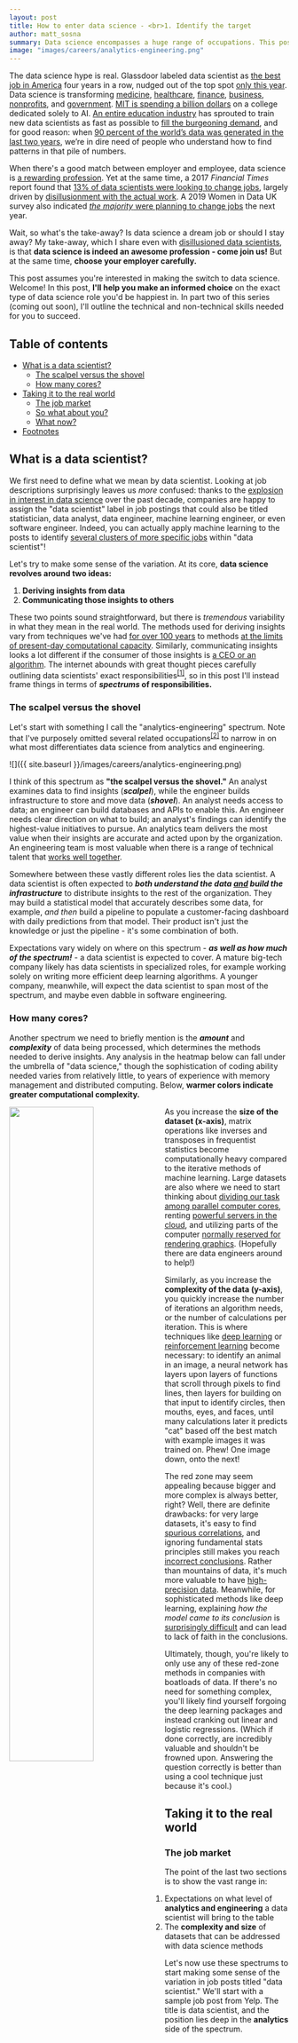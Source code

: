 ```yaml
---
layout: post
title: How to enter data science - <br>1. Identify the target
author: matt_sosna
summary: Data science encompasses a huge range of occupations. This post will help you identify what role to aim for by introducing two spectrums that categorize data science roles - analytics-engineering, and computational complexity.
image: "images/careers/analytics-engineering.png"
---
```


The data science hype is real. Glassdoor labeled data scientist as [the best job in America]((https://www.forbes.com/sites/louiscolumbus/2019/01/23/data-scientist-leads-50-best-jobs-in-america-for-2019-according-to-glassdoor/#4c27af67474f)) four years in a row, nudged out of the top spot [only this year](https://www.glassdoor.com/blog/the-best-jobs-in-america-2020/). Data science is transforming [medicine](https://www.theverge.com/2018/8/13/17670156/deepmind-ai-eye-disease-doctor-moorfields), [healthcare](https://www.mckinsey.com/industries/healthcare-systems-and-services/our-insights/the-big-data-revolution-in-us-health-care), [finance](https://www.information-age.com/finance-data-science-123477203/), [business](https://neilpatel.com/blog/how-netflix-uses-analytics/), [nonprofits](https://www.datakind.org/blog/a-step-change-datakind-raises-20m-investment-to-support-the-data-science-for-social-good-ecosystem), and [government](https://gcn.com/articles/2018/11/01/psi_intelligent-grants-automation.aspx). [MIT is spending a billion dollars](http://news.mit.edu/2018/mit-reshapes-itself-stephen-schwarzman-college-of-computing-1015) on a college dedicated solely to AI. [An entire education industry](https://www.switchup.org/rankings/best-data-science-bootcamps) has sprouted to train new data scientists as fast as possible to [fill the burgeoning demand](https://insidebigdata.com/2018/08/19/infographic-data-scientist-shortage/), and for good reason: when [90 percent of the world’s data was generated in the last two years](https://www.glassdoor.com/Salaries/data-scientist-salary-SRCH_KO0,14.htm), we’re in dire need of people who understand how to find patterns in that pile of numbers.

When there's a good match between employer and employee, data science is [a rewarding profession](https://www.businessinsider.com/what-its-like-to-be-a-data-scientist-best-job-in-america-2017-9). Yet at the same time, a 2017 *Financial Times* report found that [13% of data scientists were looking to change jobs](https://www.ft.com/content/49e81ebe-cbc3-11e7-8536-d321d0d897a3), largely driven by [disillusionment with the actual work](https://conductscience.com/are-data-scientists-leaving-jobs/). A 2019 Women in Data UK survey also indicated [*the majority* were planning to change jobs](https://www.computerweekly.com/news/252474752/Most-data-scientists-plan-exit-in-2020-Women-in-Data-conference-hears) the next year.

Wait, so what's the take-away? Is data science a dream job or should I stay away? My take-away, which I share even with [disillusioned data scientists](https://towardsdatascience.com/why-so-many-data-scientists-are-leaving-their-jobs-a1f0329d7ea4), is that **data science is indeed an awesome profession - come join us!** But at the same time, **choose your employer carefully.**

This post assumes you're interested in making the switch to data science. Welcome! In this post, **I'll help you make an informed choice** on the exact type of data science role you'd be happiest in. In part two of this series (coming out soon), I'll outline the technical and non-technical skills needed for you to succeed.

## Table of contents
* [What is a data scientist?](#what-is-a-data-scientist)
  - [The scalpel versus the shovel](#the-scalpel-versus-the-shovel)
  - [How many cores?](#how-many-cores)
* [Taking it to the real world](#taking-it-to-the-real-world)
  - [The job market](#the-job-market)
  - [So what about you?](#so-what-about-you)
  - [What now?](#what-now)
* [Footnotes](#footnotes)

## What is a data scientist?
We first need to define what we mean by data scientist. Looking at job descriptions surprisingly leaves us *more* confused: thanks to the [explosion in interest in data science](https://insidebigdata.com/2018/08/19/infographic-data-scientist-shortage/) over the past decade, companies are happy to assign the "data scientist" label in job postings that could also be titled statistician, data analyst, data engineer, machine learning engineer, or even software engineer. Indeed, you can actually apply machine learning to the posts to identify [several clusters of more specific jobs](https://towardsdatascience.com/can-we-redefine-data-science-titles-based-on-roles-6a2c321201c7) within "data scientist"!

Let's try to make some sense of the variation. At its core, **data science revolves around two ideas:**
1. **Deriving insights from data**
2. **Communicating those insights to others**

These two points sound straightforward, but there is *tremendous* variability in what they mean in the real world. The methods used for deriving insights vary from techniques we've had [for over 100 years](https://en.wikipedia.org/wiki/Student%27s_t-test#History) to methods [at the limits of present-day computational capacity](https://venturebeat.com/2020/07/15/mit-researchers-warn-that-deep-learning-is-approaching-computational-limits/). Similarly, communicating insights looks a lot different if the consumer of those insights is [a CEO or an algorithm](https://hbr.org/2018/11/the-kinds-of-data-scientist). The internet abounds with great thought pieces carefully outlining data scientists' exact responsibilities<sup>[[1]](#footnotes)</sup>, so in this post I'll instead frame things in terms of **_spectrums_ of responsibilities.**

### The scalpel versus the shovel
Let's start with something I call the "analytics-engineering" spectrum. Note that I've purposely omitted several related occupations<sup>[[2]](#footnotes)</sup> to narrow in on what most differentiates data science from analytics and engineering.

![]({{ site.baseurl }}/images/careers/analytics-engineering.png)

I think of this spectrum as **"the scalpel versus the shovel."** An analyst examines data to find insights (**_scalpel_**), while the engineer builds infrastructure to store and move data (**_shovel_**). An analyst needs access to data; an engineer can build databases and APIs to enable this. An engineer needs clear direction on what to build; an analyst's findings can identify the highest-value initiatives to pursue. An analytics team delivers the most value when their insights are accurate and acted upon by the organization. An engineering team is most valuable when there is a range of technical talent that [works well together](https://builtin.com/software-engineering-perspectives/software-development-team).

Somewhere between these vastly different roles lies the data scientist. A data scientist is often expected to _**both understand the data <u>and</u> build the infrastructure**_ to distribute insights to the rest of the organization. They may build a statistical model that accurately describes some data, for example, *and then* build a pipeline to populate a customer-facing dashboard with daily predictions from that model. Their product isn't just the knowledge or just the pipeline - it's some combination of both.

Expectations vary widely on where on this spectrum - _**as well as how much of the spectrum!**_ - a data scientist is expected to cover. A mature big-tech company likely has data scientists in specialized roles, for example working solely on writing more efficient deep learning algorithms. A younger company, meanwhile, will expect the data scientist to span most of the spectrum, and maybe even dabble in software engineering.

### How many cores?
Another spectrum we need to briefly mention is the _**amount**_ and _**complexity**_ of data being processed, which determines the methods needed to derive insights. Any analysis in the heatmap below can fall under the umbrella of "data science," though the sophistication of coding ability needed varies from relatively little, to years of experience with memory management and distributed computing. Below, **warmer colors indicate greater computational complexity.**

<img src="{{ site.baseurl }}/images/careers/complexity_spectrum.png" height="55%" width="55%" align="left">

As you increase the **size of the dataset (x-axis)**, matrix operations like inverses and transposes in frequentist statistics become computationally heavy compared to the iterative methods of machine learning. Large datasets are also where we need to start thinking about [dividing our task among parallel computer cores](https://www.omnisci.com/technical-glossary/parallel-computing), renting [powerful servers in the cloud](https://en.wikipedia.org/wiki/Cloud_computing), and utilizing parts of the computer [normally reserved for rendering graphics](https://www.boston.co.uk/info/nvidia-kepler/what-is-gpu-computing.aspx). (Hopefully there are data engineers around to help!)

Similarly, as you increase the **complexity of the data (y-axis)**, you quickly increase the number of iterations an algorithm needs, or the number of calculations per iteration. This is where techniques like [deep learning](https://machinelearningmastery.com/what-is-deep-learning/) or [reinforcement learning](https://deepsense.ai/what-is-reinforcement-learning-the-complete-guide/) become necessary: to identify an animal in an image, a neural network has layers upon layers of functions that scroll through pixels to find lines, then layers for building on that input to identify circles, then mouths, eyes, and faces, until many calculations later it predicts "cat" based off the best match with example images it was trained on. Phew! One image down, onto the next!

The red zone may seem appealing because bigger and more complex is always better, right? Well, there are definite drawbacks: for very large datasets, it's easy to find [spurious correlations](https://www.ncbi.nlm.nih.gov/pmc/articles/PMC4236847/), and ignoring fundamental stats principles still makes you reach [incorrect conclusions](https://www.kdnuggets.com/2016/07/big-data-trouble-forgot-applied-statistics.html). Rather than mountains of data, it's much more valuable to have [high-precision data](https://hbr.org/2017/07/sometimes-small-data-is-enough-to-create-smart-products). Meanwhile, for sophisticated methods like deep learning, explaining *how the model came to its conclusion* is [surprisingly difficult](https://hub.packtpub.com/improve-interpretability-machine-learning-systems/) and can lead to lack of faith in the conclusions.

Ultimately, though, you're likely to only use any of these red-zone methods in companies with boatloads of data. If there's no need for something complex, you'll likely find yourself forgoing the deep learning packages and instead cranking out linear and logistic regressions. (Which if done correctly, are incredibly valuable and shouldn't be frowned upon. Answering the question correctly is better than using a cool technique just because it's cool.)

## Taking it to the real world
### The job market
The point of the last two sections is to show the vast range in:
1. Expectations on what level of **analytics and engineering** a data scientist will bring to the table
2. The **complexity and size** of datasets that can be addressed with data science methods

Let's now use these spectrums to start making some sense of the variation in job posts titled "data scientist." We'll start with a sample job post from Yelp. The title is data scientist, and the position lies deep in the **analytics** side of the spectrum.

<img src="{{ site.baseurl }}/images/careers/ds_job1.png" align="center" height="75%" width="75%" class="center">

It's hard to tell where on the computational complexity heatmap this job falls without seeing specific data science techniques listed, but we can make some inferences. Yelp's data consists of tens of millions of numerical rankings and text reviews, meaning their data scientists are likely employing machine learning and [natural language processing](https://machinelearningmastery.com/natural-language-processing/). Yet, because the job post mentions running experiments that impact millions of users, the data science involved may be more focused on how users interact with the site and app itself. These analyses will likely involve [A/B testing](https://www.optimizely.com/optimization-glossary/ab-testing/), which is typically light on the computational complexity but requires careful statistical control of noise not relevant to the business questions. It's also clear that **Yelp expects the person in this role to provide guidance for business decisions**, meaning statistical nuance is important.

Now let's look at the other end of the spectrum. Here's a sample job posting from Tesla. Again the title is data scientist, but this time the position is **heavy on the engineering.**

<img src="{{ site.baseurl }}/images/careers/ds_job2.png" align="center" height="75%" width="75%" class="center">

It's clear that this job falls in the red zone of computational complexity. [Tensorflow](https://www.tensorflow.org/) and [Keras](https://keras.io/) are tools for deep learning; you'll likely be working on improving how Tesla's autonomous driving algorithms process images dozens or even hundreds of times per second. [Continuous integration](https://codeship.com/continuous-integration-essentials), [REST APIs](https://restfulapi.net/), and JavaScript are clear signs that **the person for this role is expected to have software engineering chops.** The big-picture questions Tesla is trying to solve with data science are likely well-defined - now it's time to flex some muscle with state-of-the-art computation.

### So what about you?
As we can see, "data scientist" is a catch-all phrase for a wide range of work, much like how the term "engineer" encompasses dozens of professions. To figure out where on the data science spectrum you'd like to be, I'd ask yourself a few questions:

1. **How much do I care about statistical nuances like random effects and representative sampling?**
 - <span style='color:darkorange'>*Not at all, give me the determinism of code* --> + engineering</span>
 - <span style='color:dodgerblue'>*I care a lot, and p.s. p-values are misleading!* --> + analytics <br><br></span>
2. **How much do I care about optimizing code to make it more efficient?**
 - <span style='color:darkorange'>*This function is 150 lines long - let's modularize that* --> + engineering</span>
 - <span style='color:dodgerblue'>*Getting the stats right is more important than writing perfect code* --> + analytics <br><br></span>
3. **How much do I want to build a pipeline once the analysis is complete?**
 - <span style='color:darkorange'>*Actually, I care more about the pipeline than the analysis* --> + engineering</span>
 - <span style='color:dodgerblue'>*I'd rather focus on making sure any conclusion I produce is accurate* --> + analytics <br><br></span>

<u><b>I lean towards analytics!</b></u><br>
If you found yourself identifying more with the analytics answers, I'd focus on building **strong skills in R and data visualization**, **good SQL**, and **decent Excel**. A major bonus would be dashboarding skills like [Shiny](https://shiny.rstudio.com/), [Tableau](https://www.tableau.com/), or [D3.js](https://d3js.org/). A crucial part of your job will be **communicating insights to stakeholders**, so you'll need expert-level skills in explaining your analyses and their conclusions. Your best bet for employers will be mature companies with established data pipelines and who have identified the need for dedicated analysts helping inform business decisions. As a next step, I'd highly recommend Cassie Kozyrkov's *Harvard Business Review* article ["What Great Data Analysts Do - And Why Every Organization Needs Them."](https://hbr.org/2018/12/what-great-data-analysts-do-and-why-every-organization-needs-them)

<u><b>I lean towards engineering!</b></u><br>
If you found yourself identifying more with the engineering answers, I'd focus on building **strong skills in Python, SQL, and [cloud computing](https://en.wikipedia.org/wiki/Cloud_computing).** Understanding data architecture best practices, such as [relational versus non-relational databases](https://www.pluralsight.com/blog/software-development/relational-non-relational-databases) or how to [configure a Spark cluster](https://www.tutorialkart.com/apache-spark/how-to-setup-an-apache-spark-cluster/), becomes important. **JavaScript** veers away from data science but is crucial for integrating your work seamlessly into the rest of a company's product. If you want to work on huge datasets, consider adding in **Scala or Java**. **Your code will be your product**, so you'll want to read up on [coding best practices](https://www.aversan.com/coding-standards-and-best-practices-2/) and maybe even a textbook or two. Being able to write efficient code in an array of languages will let you tackle a wide range of challenges - ideal for data and software engineering.

<u><b>I want it all!</b></u><br>
If you don't fall neatly in the pure analytics vs. pure engineering bucket, that's great! There are plenty of jobs out there with the right level of computational complexity and analytics vs. engineering you're looking for. No matter where on the spectrum you fall, though, I'd focus on leveling up your **Python and SQL**, as well as **being able to identify relevant questions for an organization.** The data scientist that has the business sense to identify the right question to pursue, the analytical strength to find answers to those analyses, and the self-sufficiency to deploy the results of those analyses is considered a [tremendously valuable unicorn](https://hbr.org/2018/11/the-kinds-of-data-scientist). I'll go into more detail on the technical and non-technical skills in an upcoming post.

### What now?
**No matter what path you want to take, <u>start building a portfolio</u>**. A GitHub repo is fine, or a blog like this one. **Projects are key to learning** - when you're forced to demonstrate an analysis or build an API yourself, you *internalize* concepts that can otherwise stay abstract. When applying to jobs, it's also helpful to **have some proof of your coding ability** beyond a line on your CV. Writing my [Intro to R]({{ site.baseurl }}/R-1-Intro) series was critical for me developing as a programmer, and it helped land me my first job out of grad school. The team was coding solely in Python, which I didn't have much experience in, but my boss (secretly) read my R blog posts and figured I understood programming well enough to pick up Python on the fly. It worked!

Once you know where on the analytics-engineering spectrum and computational complexity spectrums you fall, **start filtering out job posts** that don't involve the sort of work you'd want to do. No use spending energy on a job you don't want to do anyway! Similarly, start **thinking about the field you want to contribute to.** Especially in analytics and data science, your work will require solid understanding of the field's challenges and your organization's strategy to address them. Your job will be much more enjoyable if you find the field interesting! Finally, once you're interviewing for jobs, **look out for [data science red flags](https://hookedondata.org/red-flags-in-data-science-interviews/),** such as a lack of engineering support for data scientists, no version control, or fuzzy answers about the amount of analytics versus engineering the role involves.

Good luck! Grad students and postdocs looking to enter data science, keep an eye out for an upcoming post aimed at you. And as always, feel free to reach out to me if I can help you.

Best,<br>
Matt

## Footnotes
1. [[What is a data scientist?]](#what-is-a-data-scientist) Here are a few pieces that I think are particularly insightful.
  - Andrew Zola, *Springboard*: ["Machine Learning Engineer vs. Data Scientist"](https://www.springboard.com/blog/machine-learning-engineer-vs-data-scientist/)
  - Yael Gerten, *Harvard Business Review*: ["The Kinds of Data Scientist"](https://hbr.org/2018/11/the-kinds-of-data-scientist)
  - Cassie Kozyrkov, *Hackernoon*: ["Why businesses fail at machine learning"](https://hackernoon.com/why-businesses-fail-at-machine-learning-fbff41c4d5db) <br><br>

2. [[The scalpel versus the shovel]](#the-scalpel-versus-the-shovel) Machine learning engineers, computational social scientists, statisticians, deep learning researchers, business intelligence analysts... there's [a lot more](https://www.northeastern.edu/graduate/blog/data-science-careers-shaping-our-future/) we could add here, but our spectrum would start becoming two- or three-dimensional. For an alternate take, here are some interesting visuals I spliced together from a piece by [efinancialcareers](https://news.efinancialcareers.com/uk-en/3001517/data-science-careers-finance): <br>
  ![]({{ site.baseurl }}/images/careers/efinance_figure.png)
